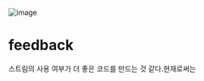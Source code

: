 ![image](https://user-images.githubusercontent.com/104501394/229535114-a643b8ac-b334-4342-9c51-34d2648883c6.png)

# feedback

스트림의 사용 여부가 더 좋은 코드를 만드는 것 같다.현재로써는
